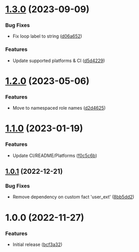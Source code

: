 # [1.3.0](https://github.com/de-it-krachten/ansible-role-passwordstore/compare/v1.2.0...v1.3.0) (2023-09-09)


### Bug Fixes

* Fix loop label to string ([d06a652](https://github.com/de-it-krachten/ansible-role-passwordstore/commit/d06a652a049abeeecdc3eea8b266b64a143ba993))


### Features

* Update supported platforms & CI ([d5d4229](https://github.com/de-it-krachten/ansible-role-passwordstore/commit/d5d4229667b374518a21a8d3c76a6ccd254099b7))

# [1.2.0](https://github.com/de-it-krachten/ansible-role-passwordstore/compare/v1.1.0...v1.2.0) (2023-05-06)


### Features

* Move to namespaced role names ([d2d4625](https://github.com/de-it-krachten/ansible-role-passwordstore/commit/d2d4625ff93dfef5205b3b0e10d03ed52a21a293))

# [1.1.0](https://github.com/de-it-krachten/ansible-role-passwordstore/compare/v1.0.1...v1.1.0) (2023-01-19)


### Features

* Update CI/README/Platforms ([f0c5c6b](https://github.com/de-it-krachten/ansible-role-passwordstore/commit/f0c5c6b257ea52f45aea9cdee8d9e05ff73c8a61))

## [1.0.1](https://github.com/de-it-krachten/ansible-role-passwordstore/compare/v1.0.0...v1.0.1) (2022-12-21)


### Bug Fixes

* Remove dependency on custom fact 'user_ext' ([8bb5dd2](https://github.com/de-it-krachten/ansible-role-passwordstore/commit/8bb5dd27ae10173e3628d9aac125ec6f61332777))

# 1.0.0 (2022-11-27)


### Features

* Initial release ([bcf3a32](https://github.com/de-it-krachten/ansible-role-passwordstore/commit/bcf3a32b5b52db64d80db4956820ede452524863))
